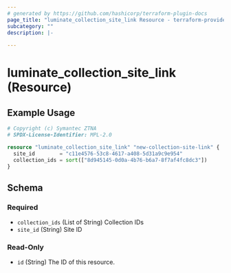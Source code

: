 ```yaml
---
# generated by https://github.com/hashicorp/terraform-plugin-docs
page_title: "luminate_collection_site_link Resource - terraform-provider-luminate"
subcategory: ""
description: |-
  
---
```


# luminate_collection_site_link (Resource)



## Example Usage

```terraform
# Copyright (c) Symantec ZTNA
# SPDX-License-Identifier: MPL-2.0

resource "luminate_collection_site_link" "new-collection-site-link" {
  site_id        = "c11e4576-53c8-4617-a408-5d31a9c9e954"
  collection_ids = sort(["8d945145-0d0a-4b76-b6a7-8f7af4fc8dc3"])
}
```

<!-- schema generated by tfplugindocs -->
## Schema

### Required

- `collection_ids` (List of String) Collection IDs
- `site_id` (String) Site ID

### Read-Only

- `id` (String) The ID of this resource.
